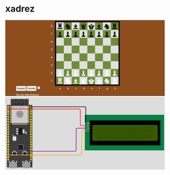 # xadrez
<img src="https://github.com/TheLeleo/xadrez/blob/main/xadrez_images/xadrez_img.PNG">
<img src="https://github.com/TheLeleo/xadrez/blob/main/xadrez_images/guia%20de%20montagem.PNG">
